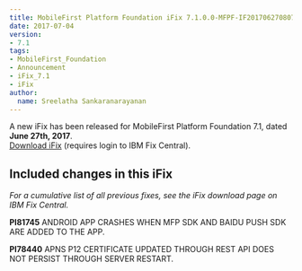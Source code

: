 ```yaml
---
title: MobileFirst Platform Foundation iFix 7.1.0.0-MFPF-IF201706270807 released
date: 2017-07-04
version:
- 7.1
tags:
- MobileFirst_Foundation
- Announcement
- iFix_7.1
- iFix
author:
  name: Sreelatha Sankaranarayanan
---
```

A new iFix has been released for MobileFirst Platform Foundation 7.1, dated **June 27th, 2017**.  
[Download iFix](http://www.ibm.com/support/fixcentral/swg/quickorder?parent=ibm%7EOther%2Bsoftware&product=ibm/Other+software/IBM+MobileFirst+Platform+Foundation&release=7.1.0.0&platform=All&function=all&source=fc) (requires login to IBM Fix Central).

## Included changes in this iFix
*For a cumulative list of all previous fixes, see the iFix download page on IBM Fix Central.*

**PI81745** ANDROID APP CRASHES WHEN MFP SDK AND BAIDU PUSH SDK ARE ADDED TO THE APP.

**PI78440** APNS P12 CERTIFICATE UPDATED THROUGH REST API DOES NOT PERSIST THROUGH SERVER RESTART.
